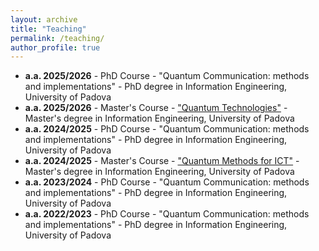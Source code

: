 ```yaml
---
layout: archive
title: "Teaching"
permalink: /teaching/
author_profile: true
---
```


<!-- {% for post in site.teaching reversed %}
  {% include archive-single.html %}
{% endfor %} -->
* **a.a. 2025/2026** - PhD Course - "Quantum Communication: methods and implementations" - PhD degree in Information Engineering, University of Padova
* **a.a. 2025/2026** - Master's Course - ["Quantum Technologies"](https://en.didattica.unipd.it/off/2024/LM/IN/IN2371/007PD/INQ1098019/N0) - Master's degree in Information Engineering, University of Padova
* **a.a. 2024/2025** - PhD Course - "Quantum Communication: methods and implementations" - PhD degree in Information Engineering, University of Padova
* **a.a. 2024/2025** - Master's Course - ["Quantum Methods for ICT"](https://en.didattica.unipd.it/off/2024/LM/IN/IN2371/005PD/INQ1098020/N0) - Master's degree in Information Engineering, University of Padova
* **a.a. 2023/2024** - PhD Course - "Quantum Communication: methods and implementations" - PhD degree in Information Engineering, University of Padova
* **a.a. 2022/2023** - PhD Course - "Quantum Communication: methods and implementations" - PhD degree in Information Engineering, University of Padova
